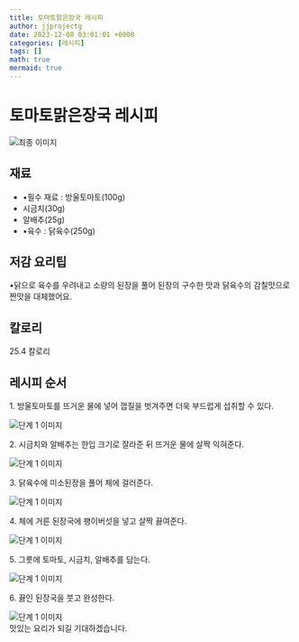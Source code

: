 ```yaml
---
title: 토마토맑은장국 레시피
author: jjprojectg
date: 2023-12-08 03:01:01 +0000
categories: [레시피]
tags: []
math: true
mermaid: true
---
```

<meta name="og:type" content="website"/>
<meta charset="UTF-8"/>
<div class="header">
  <h1>토마토맑은장국 레시피</h1>
</div>

<div class="container my-4">
  <div class="row">
    <div class="col-12 col-md-6">
      <div class="recipe-image">
        <img src="http://www.foodsafetykorea.go.kr/uploadimg/20230313/20230313031720_1678688240492.jpg" class="step-image" alt="최종 이미지"/>
      </div>
    </div>
    <div class="col-12 col-md-6">
      <div class="ingredients">
        <h2>재료</h2>
        <ul class="card">
          <li> •필수 재료 : 방울토마토(100g) </li>
          <li>  시금치(30g) </li>
          <li>  알배추(25g) </li>
          <li> •육수 : 닭육수(250g) </li>
</ul>
      </div>
    </div>
    <div class="col-12 col-md-6">
      <div class="ingredients">
        <h2>저감 요리팁</h2>
        <div class="card"> 
          <p>
            •닭으로 육수를 우려내고 소량의 된장을 풀어 된장의 구수한 맛과 닭육수의 감칠맛으로 짠맛을 대체했어요.
          </p>
        </div>
      </div>
      <div class="ingredients">
        <h2>칼로리</h2>
        <div class="card"> 
          <p>
            25.4 칼로리
          </p>
        </div>
      </div>
    </div>
  </div>

  <h2 class="my-4">레시피 순서</h2>
  <div class="card recipe-card">
    <div class="card-body recipe-step">
      <p class="card-text step-description">1. 방울토마토를 뜨거운 물에 넣어 껍질을 벗겨주면 더욱 부드럽게 섭취할 수 있다.</p>
      <img src="http://www.foodsafetykorea.go.kr/uploadimg/20230309/20230309024342_1678340622515.jpg" alt="단계 1 이미지" class="step-image"/>
    </div>
  </div>
  <div class="card recipe-card">
    <div class="card-body recipe-step">
      <p class="card-text step-description">2. 시금치와 알배추는 한입 크기로 잘라준 뒤 뜨거운 물에 살짝 익혀준다.</p>
      <img src="http://www.foodsafetykorea.go.kr/uploadimg/20230309/20230309024356_1678340636568.jpg" alt="단계 1 이미지" class="step-image"/>
    </div>
  </div>
  <div class="card recipe-card">
    <div class="card-body recipe-step">
      <p class="card-text step-description">3. 닭육수에 미소된장을 풀어 체에 걸러준다.</p>
      <img src="http://www.foodsafetykorea.go.kr/uploadimg/20230309/20230309024413_1678340653407.jpg" alt="단계 1 이미지" class="step-image"/>
    </div>
  </div>
  <div class="card recipe-card">
    <div class="card-body recipe-step">
      <p class="card-text step-description">4. 체에 거른 된장국에 팽이버섯을 넣고 살짝 끓여준다.</p>
      <img src="http://www.foodsafetykorea.go.kr/uploadimg/20230309/20230309024450_1678340690548.jpg" alt="단계 1 이미지" class="step-image"/>
    </div>
  </div>
  <div class="card recipe-card">
    <div class="card-body recipe-step">
      <p class="card-text step-description">5. 그릇에 토마토, 시금치, 알배추를 담는다.</p>
      <img src="http://www.foodsafetykorea.go.kr/uploadimg/20230309/20230309024507_1678340707224.jpg" alt="단계 1 이미지" class="step-image"/>
    </div>
  </div>
  <div class="card recipe-card">
    <div class="card-body recipe-step">
      <p class="card-text step-description">6. 끓인 된장국을 붓고 완성한다.</p>
      <img src="http://www.foodsafetykorea.go.kr/uploadimg/20230309/20230309024524_1678340724748.jpg" alt="단계 1 이미지" class="step-image"/>
    </div>
  </div>

</div>
맛있는 요리가 되길 기대하겠습니다.

